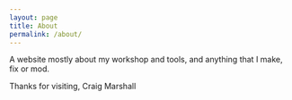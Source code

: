```yaml
---
layout: page
title: About
permalink: /about/
---
```


A website mostly about my workshop and tools, and anything that I make, fix or mod.

Thanks for visiting, Craig Marshall

